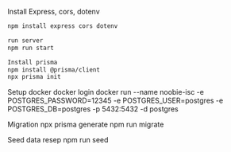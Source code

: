 Install Express, cors, dotenv

```bash
npm install express cors dotenv

run server
npm run start

Install prisma 
npm install @prisma/client
npx prisma init
```

Setup docker
docker login
docker run --name noobie-isc -e POSTGRES_PASSWORD=12345 -e POSTGRES_USER=postgres -e POSTGRES_DB=postgres -p 5432:5432 -d postgres

Migration
npx prisma generate
npm run migrate

Seed data resep
npm run seed

